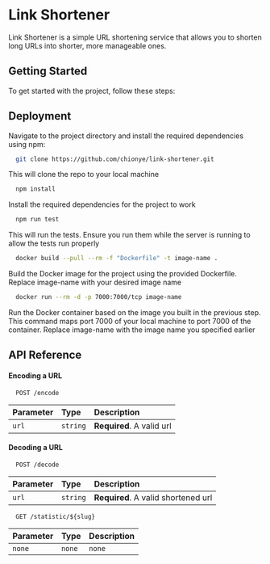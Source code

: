 # Link Shortener

Link Shortener is a simple URL shortening service that allows you to shorten long URLs into shorter, more manageable ones.

## Getting Started

To get started with the project, follow these steps:
## Deployment

Navigate to the project directory and install the required dependencies using npm:

```bash
  git clone https://github.com/chionye/link-shortener.git
```

This will clone the repo to your local machine

```bash
  npm install
```


Install the required dependencies for the project to work

```bash
  npm run test
```

This will run the tests. Ensure you run them while the server is running to allow the tests run properly

```bash
  docker build --pull --rm -f "Dockerfile" -t image-name .
```

Build the Docker image for the project using the provided Dockerfile. Replace image-name with your desired image name

```bash
  docker run --rm -d -p 7000:7000/tcp image-name
```

Run the Docker container based on the image you built in the previous step. This command maps port 7000 of your local machine to port 7000 of the container. Replace image-name with the image name you specified earlier


## API Reference

#### Encoding a URL

```http
  POST /encode
```

| Parameter | Type     | Description                |
| :-------- | :------- | :------------------------- |
| `url` | `string` | **Required**. A valid url |

#### Decoding a URL

```http
  POST /decode
```

| Parameter | Type     | Description                       |
| :-------- | :------- | :-------------------------------- |
| `url`      | `string` | **Required**. A valid shortened url |

```http
  GET /statistic/${slug}
```

| Parameter | Type     | Description                       |
| :-------- | :------- | :-------------------------------- |
| `none`      | `none` | `none` |
